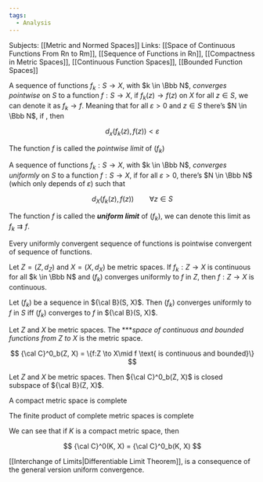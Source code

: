```yaml
---
tags:
  - Analysis
---
```

Subjects: [[Metric and Normed Spaces]]
Links: [[Space of Continuous Functions From Rn to Rm]], [[Sequence of Functions in Rn]], [[Compactness in Metric Spaces]], [[Continuous Function Spaces]], [[Bounded Function Spaces]]

A sequence of functions $f_k: S \to X$, with $k \in \Bbb N$, _converges pointwise_ on $S$ to a function ${f:S \to X}$, if $f_k (z) \to f(z)$ on $X$ for all $z\in S$, we can denote it as $f_k \to f$. Meaning that for all $\varepsilon>0$ and $z \in S$ there’s $N \in \Bbb N$, if , then

$$ d_x(f_k(z), f(z)) <\varepsilon $$

The function $f$ is called the _pointwise limit_ of $(f_k)$

A sequence of functions $f_k : S \to X$, with $k \in \Bbb N$, _converges uniformly_ on $S$ to a function ${f:S \to X}$, if for all $\varepsilon>0$, there’s $N \in \Bbb N$ (which only depends of $\varepsilon$) such that

$$ d_X(f_k(z), f(z)) \qquad \forall z \in S $$

The function $f$ is called the _************uniform limit************_ of $(f_k)$, we can denote this limit as $f_k \rightrightarrows f$.

Every uniformly convergent sequence of functions is pointwise convergent of sequence of functions.

Let $Z=(Z, d_Z)$ and $X =(X,d_X)$ be metric spaces. If $f_k : Z\to X$ is continuous for all $k \in \Bbb N$ and $(f_k)$ converges uniformly to $f$ in $Z$, then $f: Z \to X$ is continuous.

Let $(f_k)$ be a sequence in ${\cal B}(S, X)$. Then $(f_k)$ converges uniformly to $f$ in $S$ iff $(f_k)$ converges to $f$ in ${\cal B}(S, X)$.

Let $Z$ and $X$ be metric spaces. The ***_space of continuous and bounded functions from $Z$ to $X$_ is the metric space.

$$ {\cal C}^0_b(Z, X) = \{f:Z \to X\mid f \text{ is continuous and bounded}\} $$

Let $Z$ and $X$ be metric spaces. Then ${\cal C}^0_b(Z, X)$ is closed subspace of ${\cal B}(Z, X)$.

A compact metric space is complete

The finite product of complete metric spaces is complete

We can see that if $K$ is a compact metric space, then

$$ {\cal C}^0(K, X) = {\cal C}^0_b(K, X) $$

[[Interchange of Limits|Differentiable Limit Theorem]], is a consequence of the general version uniform convergence.